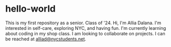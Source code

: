 # hello-world
This is my first repository as a senior. Class of '24.
Hi, I'm Allia Dalana. I'm interested in self-care, exploring NYC, and having fun. I'm currently learning about coding in my shop class. I am looking to collaborate on projects. I can be reached at alliad@nycstudents.net.
